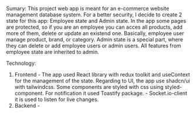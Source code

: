 Sumary:
This project web app is meant for an e-commerce website management database system.
For a better security, I decide to create 2 state for this app: Employee state and Admin state. In the app some pages are protected, so if you are an employee you can acces all products, add more of them,
delete or update an existend one. Basically, employee user manage product, brand, or category. Admin state is a special part, where they can delete or add employee users or admin users. All features from employee state are inherited to admin.

Technology:
1. Frontend - The app used React library with redux toolkit and useContext for the management of the state. Regarding to UI, the app use shadcn/ui with tailwindcss. Some components are styled with css using styled-component. For notification it used Toastify package.
            - Socket.io-client it is used to listen for live changes.
2. Backend  - 
